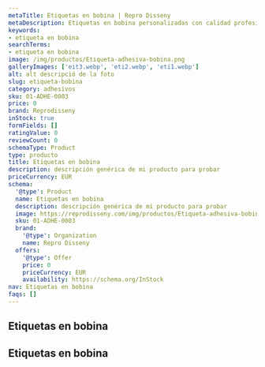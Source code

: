 ```yaml
---
metaTitle: Etiquetas en bobina | Repro Disseny
metaDescription: Etiquetas en bobina personalizadas con calidad profesional en Cataluña.
keywords:
- etiqueta en bobina
searchTerms:
- etiqueta en bobina
image: /img/productos/Etiqueta-adhesiva-bobina.png
galleryImages: ['eit3.webp', 'eti2.webp', 'eti1.webp']
alt: alt descripció de la foto
slug: etiqueta-bobina
category: adhesivos
sku: 01-ADHE-0003
price: 0
brand: Reprodisseny
inStock: true
formFields: []
ratingValue: 0
reviewCount: 0
schemaType: Product
type: producto
title: Etiquetas en bobina
description: descripción genérica de mi producto para probar
priceCurrency: EUR
schema:
  '@type': Product
  name: Etiquetas en bobina
  description: descripción genérica de mi producto para probar
  image: https://reprodisseny.com/img/productos/Etiqueta-adhesiva-bobina.webp
  sku: 01-ADHE-0003
  brand:
    '@type': Organization
    name: Repro Disseny
  offers:
    '@type': Offer
    price: 0
    priceCurrency: EUR
    availability: https://schema.org/InStock
nav: Etiquetas en bobina
faqs: []
---
```


## Etiquetas en bobina

## Etiquetas en bobina
